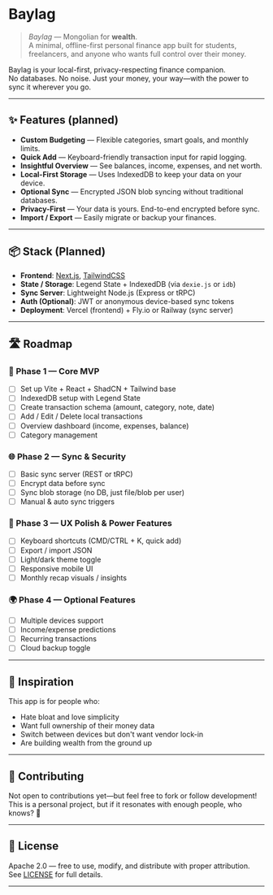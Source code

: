 # Baylag

> *Baylag* — Mongolian for **wealth**.  
> A minimal, offline-first personal finance app built for students, freelancers, and anyone who wants full control over their money.

Baylag is your local-first, privacy-respecting finance companion.  
No databases. No noise. Just your money, your way—with the power to sync it wherever you go.

---

## ✨ Features (planned)

- **Custom Budgeting** — Flexible categories, smart goals, and monthly limits.
- **Quick Add** — Keyboard-friendly transaction input for rapid logging.
- **Insightful Overview** — See balances, income, expenses, and net worth.
- **Local-First Storage** — Uses IndexedDB to keep your data on your device.
- **Optional Sync** — Encrypted JSON blob syncing without traditional databases.
- **Privacy-First** — Your data is yours. End-to-end encrypted before sync.
- **Import / Export** — Easily migrate or backup your finances.

---

## 📦 Stack (Planned)

- **Frontend**: [Next.js](https://nextjs.org/), [TailwindCSS](https://tailwindcss.com/)
- **State / Storage**: Legend State + IndexedDB (via `dexie.js` or `idb`)
- **Sync Server**: Lightweight Node.js (Express or tRPC)
- **Auth (Optional)**: JWT or anonymous device-based sync tokens
- **Deployment**: Vercel (frontend) + Fly.io or Railway (sync server)

---

## 🛣️ Roadmap

### 📍 Phase 1 — Core MVP
- [ ] Set up Vite + React + ShadCN + Tailwind base
- [ ] IndexedDB setup with Legend State
- [ ] Create transaction schema (amount, category, note, date)
- [ ] Add / Edit / Delete local transactions
- [ ] Overview dashboard (income, expenses, balance)
- [ ] Category management

### 🌐 Phase 2 — Sync & Security
- [ ] Basic sync server (REST or tRPC)
- [ ] Encrypt data before sync
- [ ] Sync blob storage (no DB, just file/blob per user)
- [ ] Manual & auto sync triggers

### 💅 Phase 3 — UX Polish & Power Features
- [ ] Keyboard shortcuts (CMD/CTRL + K, quick add)
- [ ] Export / import JSON
- [ ] Light/dark theme toggle
- [ ] Responsive mobile UI
- [ ] Monthly recap visuals / insights

### 🌍 Phase 4 — Optional Features
- [ ] Multiple devices support
- [ ] Income/expense predictions
- [ ] Recurring transactions
- [ ] Cloud backup toggle

---

## 🧠 Inspiration

This app is for people who:
- Hate bloat and love simplicity
- Want full ownership of their money data
- Switch between devices but don't want vendor lock-in
- Are building wealth from the ground up

---

## 🤝 Contributing

Not open to contributions yet—but feel free to fork or follow development!  
This is a personal project, but if it resonates with enough people, who knows? 🌱

---

## 📄 License

Apache 2.0 — free to use, modify, and distribute with proper attribution.  
See [LICENSE](./LICENSE) for full details.

---

